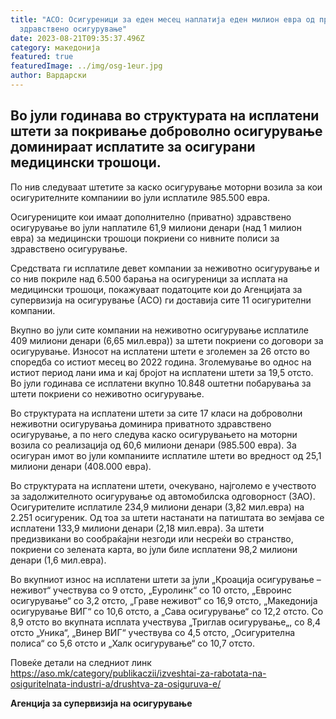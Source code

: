 ```yaml
---
title: "АСО: Осигуреници за еден месец наплатија еден милион евра од приватно
  здравствено осигурување"
date: 2023-08-21T09:35:37.496Z
category: македонија
featured: true
featuredImage: ../img/osg-1eur.jpg
author: Вардарски
---
```

<!--StartFragment-->

## Во јули годинава во структурата на исплатени штети за покривање доброволно осигурување доминираат исплатите за осигурани медицински трошоци. 



<!--EndFragment--><!--StartFragment-->

По нив следуваат штетите за каско осигурување моторни возила за кои осигурителните компаниии во јули исплатиле 985.500 евра.

Осигурениците кои имаат дополнително (приватно) здравствено осигурување во јули наплатиле 61,9 милиони денари (над 1 милион евра) за медицински трошоци покриени со нивните полиси за здравствено осигурување.

Средствата ги исплатиле девет компании за неживотно осигурување и со нив покриле над 6.500 барања на осигуреници за исплата на медицински трошоци, покажуваат податоците кои до Агенцијата за супервизија на осигурување (АСО) ги доставија сите 11 осигурителни компании.

Вкупно во јули сите компании на неживотно осигурување исплатиле 409 милиони денари (6,65 мил.евра)) за штети покриени со договори за осигурување. Износот на исплатени штети е зголемен за 26 отсто во споредба со истиот месец во 2022 година. Зголемување во однос на истиот период лани има и кај бројот на исплатени штети за 19,5 отсто. Во јули годинава се исплатени вкупно 10.848 оштетни побарувања за штети покриени со неживотно осигурување.

Во структурата на исплатени штети за сите 17 класи на доброволни неживотни осигурувања доминира приватното здравствено осигурување, а по него следува каско осигурувањето на моторни возила со реализација од 60,6 милиони денари (985.500 евра). За осигуран имот во јули компаниите исплатиле штети во вредност од 25,1 милиони денари (408.000 евра).

Во структурата на исплатени штети, очекувано, најголемо е учеството за задолжителното осигурување од автомобилска одговорност (ЗАО). Осигурителите исплатиле 234,9 милиони денари (3,82 мил.евра) на 2.251 осигуреник. Од тоа за штети настанати на патиштата во земјава се исплатени 133,9 милиони денари (2,18 мил.евра). За штети предизвикани во сообраќајни незгоди или несреќи во странство, покриени со зелената карта, во јули биле исплатени 98,2 милиони денари (1,6 мил.евра).

Во вкупниот износ на исплатени штети за јули „Кроација осигурување – неживот“ учествува со 9 отсто, „Еуролинк“ со 10 отсто, „Евроинс осигурување“ со 3,2 отсто, „Граве неживот“ со 16,9 отсто, „Македонија осигурување ВИГ“ со 10,6 отсто, а „Сава осигурување“ со 12,2 отсто. Со 8,9 отсто во вкупната исплата учествува „Триглав осигурување„, со 8,4 отсто „Уника“, „Винер ВИГ“ учествува со 4,5 отсто, „Осигурителна полиса“ со 5,6 отсто и „Халк осигурување“ со 10,7 отсто.

Повеќе детали на следниот линк https://aso.mk/category/publikaczii/izveshtai-za-rabotata-na-osiguritelnata-industri-a/drushtva-za-osiguruva-e/

**Агенција за супервизија на осигурување**

<!--EndFragment-->